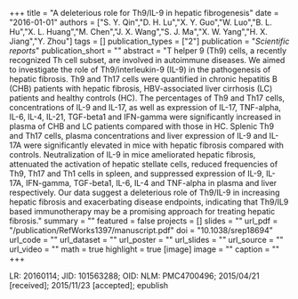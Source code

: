 +++
title = "A deleterious role for Th9/IL-9 in hepatic fibrogenesis"
date = "2016-01-01"
authors = ["S. Y. Qin","D. H. Lu","X. Y. Guo","W. Luo","B. L. Hu","X. L. Huang","M. Chen","J. X. Wang","S. J. Ma","X. W. Yang","H. X. Jiang","Y. Zhou"]
tags = []
publication_types = ["2"]
publication = "_Scientific reports_"
publication_short = ""
abstract = "T helper 9 (Th9) cells, a recently recognized Th cell subset, are involved in autoimmune diseases. We aimed to investigate the role of Th9/interleukin-9 (IL-9) in the pathogenesis of hepatic fibrosis. Th9 and Th17 cells were quantified in chronic hepatitis B (CHB) patients with hepatic fibrosis, HBV-associated liver cirrhosis (LC) patients and healthy controls (HC). The percentages of Th9 and Th17 cells, concentrations of IL-9 and IL-17, as well as expression of IL-17, TNF-alpha, IL-6, IL-4, IL-21, TGF-beta1 and IFN-gamma were significantly increased in plasma of CHB and LC patients compared with those in HC. Splenic Th9 and Th17 cells, plasma concentrations and liver expression of IL-9 and IL-17A were significantly elevated in mice with hepatic fibrosis compared with controls. Neutralization of IL-9 in mice ameliorated hepatic fibrosis, attenuated the activation of hepatic stellate cells, reduced frequencies of Th9, Th17 and Th1 cells in spleen, and suppressed expression of IL-9, IL-17A, IFN-gamma, TGF-beta1, IL-6, IL-4 and TNF-alpha in plasma and liver respectively. Our data suggest a deleterious role of Th9/IL-9 in increasing hepatic fibrosis and exacerbating disease endpoints, indicating that Th9/IL9 based immunotherapy may be a promising approach for treating hepatic fibrosis."
summary = ""
featured = false
projects = []
slides = ""
url_pdf = "/publication/RefWorks1397/manuscript.pdf"
doi = "10.1038/srep18694"
url_code = ""
url_dataset = ""
url_poster = ""
url_slides = ""
url_source = ""
url_video = ""
math = true
highlight = true
[image]
image = ""
caption = ""
+++

LR: 20160114; JID: 101563288; OID: NLM: PMC4700496; 2015/04/21 [received]; 2015/11/23 [accepted]; epublish
